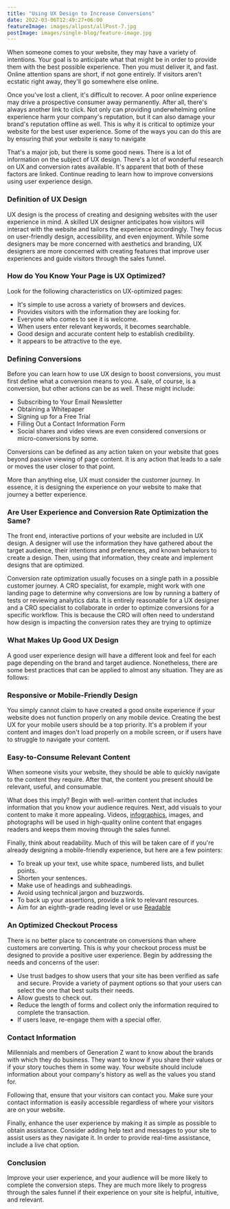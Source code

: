 ```yaml
---
title: "Using UX Design to Increase Conversions"
date: 2022-03-06T12:49:27+06:00
featureImage: images/allpost/allPost-7.jpg
postImage: images/single-blog/feature-image.jpg
---
```


When someone comes to your website, they may have a variety of intentions. Your goal is to anticipate what that might be in order to provide them with the best possible experience. Then you must deliver it, and fast. Online attention spans are short, if not gone entirely. If visitors aren't ecstatic right away, they'll go somewhere else online.

Once you've lost a client, it's difficult to recover. A poor online experience may drive a prospective consumer away permanently. After all, there's always another link to click. Not only can providing underwhelming online experience harm your company's reputation, but it can also damage your brand's reputation offline as well. This is why it is critical to optimize your website for the best user experience. Some of the ways you can do this are by ensuring that your website is easy to navigate

That's a major job, but there is some good news. There is a lot of information on the subject of UX design. There's a lot of wonderful research on UX and conversion rates available. It's apparent that both of these factors are linked. Continue reading to learn how to improve conversions using user experience design.

### Definition of UX Design

UX design is the process of creating and designing websites with the user experience in mind. A skilled UX designer anticipates how visitors will interact with the website and tailors the experience accordingly. They focus on user-friendly design, accessibility, and even enjoyment. While some designers may be more concerned with aesthetics and branding, UX designers are more concerned with creating features that improve user experiences and guide visitors through the sales funnel.

### How do You Know Your Page is UX Optimized?

Look for the following characteristics on UX-optimized pages:

- It's simple to use across a variety of browsers and devices.
- Provides visitors with the information they are looking for.
- Everyone who comes to see it is welcome.
- When users enter relevant keywords, it becomes searchable.
- Good design and accurate content help to establish credibility.
- It appears to be attractive to the eye.

### Defining Conversions

Before you can learn how to use UX design to boost conversions, you must first define what a conversion means to you. A sale, of course, is a conversion, but other actions can be as well. These might include:

- Subscribing to Your Email Newsletter
- Obtaining a Whitepaper
- Signing up for a Free Trial
- Filling Out a Contact Information Form
- Social shares and video views are even considered conversions or micro-conversions by some.

Conversions can be defined as any action taken on your website that goes beyond passive viewing of page content. It is any action that leads to a sale or moves the user closer to that point.

More than anything else, UX must consider the customer journey. In essence, it is designing the experience on your website to make that journey a better experience.

### Are User Experience and Conversion Rate Optimization the Same?

The front end, interactive portions of your website are included in UX design. A designer will use the information they have gathered about the target audience, their intentions and preferences, and known behaviors to create a design. Then, using that information, they create and implement designs that are optimized.

Conversion rate optimization usually focuses on a single path in a possible customer journey. A CRO specialist, for example, might work with one landing page to determine why conversions are low by running a battery of tests or reviewing analytics data. It is entirely reasonable for a UX designer and a CRO specialist to collaborate in order to optimize conversions for a specific workflow. This is because the CRO will often need to understand how design is impacting the conversion rates they are trying to optimize

### What Makes Up Good UX Design

A good user experience design will have a different look and feel for each page depending on the brand and target audience. Nonetheless, there are some best practices that can be applied to almost any situation. They are as follows:


### Responsive or Mobile-Friendly Design

You simply cannot claim to have created a good onsite experience if your website does not function properly on any mobile device. Creating the best UX for your mobile users should be a top priority. It's a problem if your content and images don't load properly on a mobile screen, or if users have to struggle to navigate your content.



### Easy-to-Consume Relevant Content

When someone visits your website, they should be able to quickly navigate to the content they require. After that, the content you present should be relevant, useful, and consumable.

What does this imply? Begin with well-written content that includes information that you know your audience requires. Next, add visuals to your content to make it more appealing. Videos, [infographics](https://infogram.com/page/infographic), images, and photographs will be used in high-quality online content that engages readers and keeps them moving through the sales funnel.

Finally, think about readability. Much of this will be taken care of if you're already designing a mobile-friendly experience, but here are a few pointers:

- To break up your text, use white space, numbered lists, and bullet points.
- Shorten your sentences.
- Make use of headings and subheadings.
- Avoid using technical jargon and buzzwords.
- To back up your assertions, provide a link to relevant resources.
- Aim for an eighth-grade reading level or use [Readable](https://readable.com/)

### An Optimized Checkout Process

There is no better place to concentrate on conversions than where customers are converting. This is why your checkout process must be designed to provide a positive user experience. Begin by addressing the needs and concerns of the user:

- Use trust badges to show users that your site has been verified as safe and secure. Provide a variety of payment options so that your users can select the one that best suits their needs.
- Allow guests to check out.
- Reduce the length of forms and collect only the information required to complete the transaction.
- If users leave, re-engage them with a special offer.

### Contact Information

Millennials and members of Generation Z want to know about the brands with which they do business. They want to know if you share their values or if your story touches them in some way. Your website should include information about your company's history as well as the values you stand for.

Following that, ensure that your visitors can contact you. Make sure your contact information is easily accessible regardless of where your visitors are on your website.

Finally, enhance the user experience by making it as simple as possible to obtain assistance. Consider adding help text and messages to your site to assist users as they navigate it. In order to provide real-time assistance, include a live chat option.

### Conclusion

Improve your user experience, and your audience will be more likely to complete the conversion steps. They are much more likely to progress through the sales funnel if their experience on your site is helpful, intuitive, and relevant.
